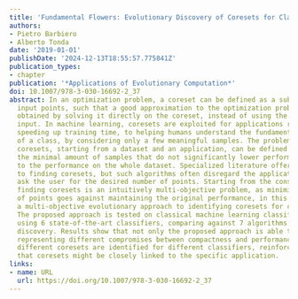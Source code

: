 ```yaml
---
title: 'Fundamental Flowers: Evolutionary Discovery of Coresets for Classification'
authors:
- Pietro Barbiero
- Alberto Tonda
date: '2019-01-01'
publishDate: '2024-12-13T18:55:57.775841Z'
publication_types:
- chapter
publication: '*Applications of Evolutionary Computation*'
doi: 10.1007/978-3-030-16692-2_37
abstract: In an optimization problem, a coreset can be defined as a subset of the
  input points, such that a good approximation to the optimization problem can be
  obtained by solving it directly on the coreset, instead of using the whole original
  input. In machine learning, coresets are exploited for applications ranging from
  speeding up training time, to helping humans understand the fundamental properties
  of a class, by considering only a few meaningful samples. The problem of discovering
  coresets, starting from a dataset and an application, can be defined as identifying
  the minimal amount of samples that do not significantly lower performance with respect
  to the performance on the whole dataset. Specialized literature offers several approaches
  to finding coresets, but such algorithms often disregard the application, or explicitly
  ask the user for the desired number of points. Starting from the consideration that
  finding coresets is an intuitively multi-objective problem, as minimizing the number
  of points goes against maintaining the original performance, in this paper we propose
  a multi-objective evolutionary approach to identifying coresets for classification.
  The proposed approach is tested on classical machine learning classification benchmarks,
  using 6 state-of-the-art classifiers, comparing against 7 algorithms for coreset
  discovery. Results show that not only the proposed approach is able to find coresets
  representing different compromises between compactness and performance, but that
  different coresets are identified for different classifiers, reinforcing the assumption
  that coresets might be closely linked to the specific application.
links:
- name: URL
  url: https://doi.org/10.1007/978-3-030-16692-2_37
---
```

